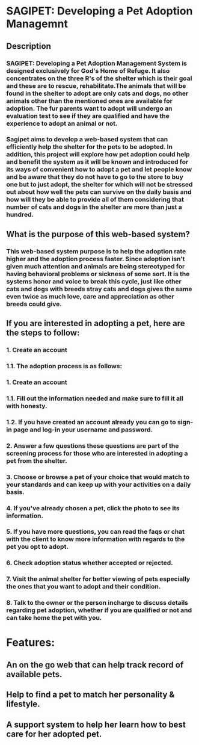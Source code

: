 # SAGIPET: Developing a Pet Adoption Managemnt
## Description

###    SAGIPET: Developing a Pet Adoption Management System is designed exclusively for God's Home of Refuge. It also concentrates on the three R's of the shelter which is their goal and these are to rescue, rehabilitate.The animals that will be found in the shelter to adopt are only cats and dogs, no other animals other than the mentioned ones are available for adoption. The fur parents want to adopt will undergo an evaluation test to see if they are qualified and have the experience to adopt an animal or not.

### Sagipet aims to develop a web-based system that can efficiently help the shelter for the pets to be adopted. In addition, this project will explore how pet adoption could help and benefit the system as it will be known and introduced for its ways of convenient how to adopt a pet and let people know and be aware that they do not have to go to the store to buy one but to just adopt, the shelter for which will not be stressed out about how well the pets can survive on the daily basis and how will they be able to provide all of them considering that number of cats and dogs in the shelter are more than just a hundred.

## What is the purpose of this web-based system? 

### This web-based system purpose is to help the adoption rate higher and the adoption process faster. Since adoption isn't  given much attention and animals are being stereotyped for having behavioral problems or sickness of some sort. It is the systems honor and voice to break this cycle, just like other cats and dogs with breeds stray cats and dogs gives the same even twice as much love, care and appreciation as other breeds could give.

## If you are interested in adopting a pet, here are the steps to follow: 
### 1. Create an account 
### 1.1. The adoption process is as follows:
### 1. Create an account 
### 1.1. Fill out the information needed and make sure to fill it all with honesty.
### 1.2. If you have created an account already you can go to sign-in page and log-in your username and password.
### 2. Answer a few questions these questions are part of the screening process for those who are interested in adopting a pet from the shelter.
### 3. Choose or browse a pet of your choice that would match to your standards and can keep up with your activities on a daily basis. 
### 4. If you've already chosen a pet, click the photo to see its information. 
### 5. If you have more questions, you can read the faqs or chat with the client to know more information with regards to the pet you opt to adopt.
### 6. Check adoption status whether accepted or rejected.
### 7. Visit the animal shelter for better viewing of pets especially the ones that you want to adopt and their condition.
### 8. Talk to the owner or the person incharge to discuss details regarding pet adoption, whether if you are qualified or not and can take home the pet with you. 

# Features:

## An on the go web that can help track record of available pets.
## Help to find a pet to match her personality & lifestyle.
## A support system to help her learn how to best care for her adopted pet.
## 
